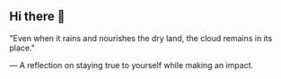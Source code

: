 ## Hi there 👋
"Even when it rains and nourishes the dry land, the cloud remains in its place."

— A reflection on staying true to yourself while making an impact.
<!--
<h1 align="center">Hi 👋, I'm Lozii</h1>
<h3 align="center">Backend Developer & Student at Mandakh University (Мандах Их Сургууль)</h3>

- 🔭 I’m currently working on **a Travel Review Backend API**
- 🌱 I’m learning **Docker, GraphQL, and CI/CD**
- 👯 I’m looking to collaborate on **open-source backend projects**
- 💬 Ask me about **Node.js, PostgreSQL, and Django**
- 📫 How to reach me: lozii.dev@gmail.com

---

### 🛠️ Languages and Tools:
![Node.js](https://img.shields.io/badge/-Node.js-339933?logo=nodedotjs&logoColor=white&style=flat-square)
![PostgreSQL](https://img.shields.io/badge/-PostgreSQL-336791?logo=postgresql&logoColor=white&style=flat-square)
![Python](https://img.shields.io/badge/-Python-3776AB?logo=python&logoColor=white&style=flat-square)
![Django](https://img.shields.io/badge/-Django-092E20?logo=django&logoColor=white&style=flat-square)
![Git](https://img.shields.io/badge/-Git-F05032?logo=git&logoColor=white&style=flat-square)
![VS Code](https://img.shields.io/badge/-VS_Code-007ACC?logo=visualstudiocode&logoColor=white&style=flat-square)

---

### 📊 GitHub Stats:
![Lozii's GitHub stats](https://github-readme-stats.vercel.app/api?username=lozii123&show_icons=true&theme=radical)

-->
